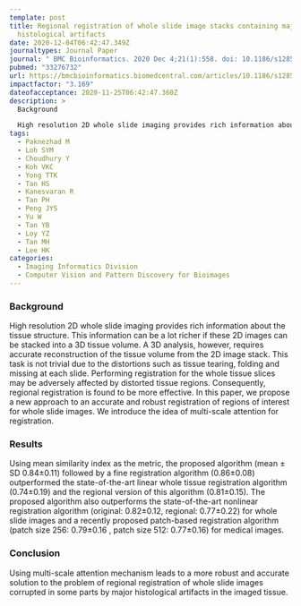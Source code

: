 ```yaml
---
template: post
title: Regional registration of whole slide image stacks containing major
  histological artifacts
date: 2020-12-04T06:42:47.349Z
journaltypes: Journal Paper
journal: " BMC Bioinformatics. 2020 Dec 4;21(1):558. doi: 10.1186/s12859-020-03907-6. "
pubmed: "33276732"
url: https://bmcbioinformatics.biomedcentral.com/articles/10.1186/s12859-020-03907-6
impactfactor: "3.169"
dateofacceptance: 2020-11-25T06:42:47.360Z
description: >
  Background

  High resolution 2D whole slide imaging provides rich information about the tissue structure. This information can be a lot richer if these 2D images can be stacked into a 3D tissue volume. A 3D analysis, however, requires accurate reconstruction of the tissue volume from the 2D image stack. This task is not trivial due to the distortions such as tissue tearing, folding and missing at each slide. Performing registration for the whole tissue slices may be adversely affected by distorted tissue regions. Consequently, regional registration is found to be more effective. In this paper, we propose a new approach to an accurate and robust registration of regions of interest for whole slide images. We introduce the idea of multi-scale attention for registration.
tags:
  - Paknezhad M
  - Loh SYM
  - Choudhury Y
  - Koh VKC
  - Yong TTK
  - Tan HS
  - Kanesvaran R
  - Tan PH
  - Peng JYS
  - Yu W
  - Tan YB
  - Loy YZ
  - Tan MH
  - Lee HK
categories:
  - Imaging Informatics Division
  - Computer Vision and Pattern Discovery for Bioimages
---
```

### Background

High resolution 2D whole slide imaging provides rich information about the tissue structure. This information can be a lot richer if these 2D images can be stacked into a 3D tissue volume. A 3D analysis, however, requires accurate reconstruction of the tissue volume from the 2D image stack. This task is not trivial due to the distortions such as tissue tearing, folding and missing at each slide. Performing registration for the whole tissue slices may be adversely affected by distorted tissue regions. Consequently, regional registration is found to be more effective. In this paper, we propose a new approach to an accurate and robust registration of regions of interest for whole slide images. We introduce the idea of multi-scale attention for registration.

### Results

Using mean similarity index as the metric, the proposed algorithm (mean ± SD 0.84±0.11) followed by a fine registration algorithm (0.86±0.08) outperformed the state-of-the-art linear whole tissue registration algorithm (0.74±0.19) and the regional version of this algorithm (0.81±0.15). The proposed algorithm also outperforms the state-of-the-art nonlinear registration algorithm (original: 0.82±0.12, regional: 0.77±0.22) for whole slide images and a recently proposed patch-based registration algorithm (patch size 256: 0.79±0.16 , patch size 512: 0.77±0.16) for medical images.

### Conclusion

Using multi-scale attention mechanism leads to a more robust and accurate solution to the problem of regional registration of whole slide images corrupted in some parts by major histological artifacts in the imaged tissue.